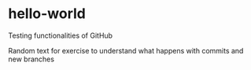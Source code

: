 # hello-world
Testing functionalities of GitHub

Random text for exercise to understand what happens with commits and new branches
